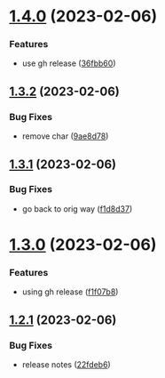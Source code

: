 # [1.4.0](https://github.com/cerico/glendale/compare/v1.3.2...v1.4.0) (2023-02-06)


### Features

* use gh release ([36fbb60](https://github.com/cerico/glendale/commit/36fbb6041cd0b8e62019218f68cddb42d7cf07dd))



## [1.3.2](https://github.com/cerico/glendale/compare/v1.3.1...v1.3.2) (2023-02-06)


### Bug Fixes

* remove char ([9ae8d78](https://github.com/cerico/glendale/commit/9ae8d78ef9751a6819632fb2e3d7e4e0a1e64465))



## [1.3.1](https://github.com/cerico/glendale/compare/v1.3.0...v1.3.1) (2023-02-06)


### Bug Fixes

* go back to orig way ([f1d8d37](https://github.com/cerico/glendale/commit/f1d8d37344c18047ed8ee59317473e0154ded7c1))



# [1.3.0](https://github.com/cerico/glendale/compare/v1.2.1...v1.3.0) (2023-02-06)


### Features

* using gh release ([f1f07b8](https://github.com/cerico/glendale/commit/f1f07b8703ae40acbf96a75ea03820782f8ad002))



## [1.2.1](https://github.com/cerico/glendale/compare/v1.2.0...v1.2.1) (2023-02-06)


### Bug Fixes

* release notes ([22fdeb6](https://github.com/cerico/glendale/commit/22fdeb6fb6a0261022b34b9a04e2c2eb287e3f6b))



